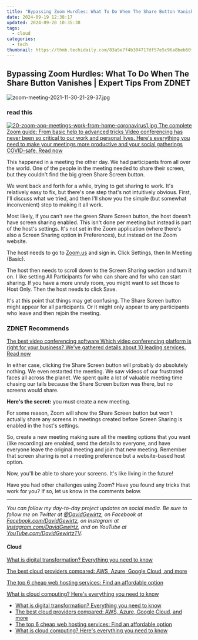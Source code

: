 ```yaml
---
title: "Bypassing Zoom Hurdles: What To Do When The Share Button Vanishes | Expert Tips From ZDNET"
date: 2024-09-19 12:38:17
updated: 2024-09-20 10:35:38
tags:
  - cloud
categories:
  - tech
thumbnail: https://thmb.techidaily.com/83a5e7f4b304717df57e5c96a8beb60fe39d761265a0a53063f5a3b844f4f838.png
---
```


## Bypassing Zoom Hurdles: What To Do When The Share Button Vanishes | Expert Tips From ZDNET

![zoom-meeting-2021-11-30-21-29-37.jpg](https://www.zdnet.com/a/img/resize/8fda8f21483965cc1a7896bd10a052a37ba3c935/2021/12/01/73bc6b46-99b1-4f4b-a458-217c1c9c1514/zoom-meeting-2021-11-30-21-29-37.jpg?auto=webp&width=1280)

### read this

[![20-zoom-app-meetings-work-from-home-coronavirus1.jpg](https://www.zdnet.com/a/img/resize/5cb7d0f7c8790f5d5abf20907492eb7ebb0f6a8e/2020/03/30/48a3c208-cd56-42a5-a6d7-36d226c15009/20-zoom-app-meetings-work-from-home-coronavirus1.jpg?auto=webp&fit=crop&frame=1&height=238.5&width=459) The complete Zoom guide: From basic help to advanced tricks Video conferencing has never been so critical to our work and personal lives. Here's everything you need to make your meetings more productive and your social gatherings COVID-safe.  Read now](https://www.zdnet.com/article/zoom-101-a-starter-guide-for-beginners-plus-advanced-tips-and-tricks-for-pros/)

This happened in a meeting the other day. We had participants from all over the world. One of the people in the meeting needed to share their screen, but they couldn't find the big green Share Screen button. 

We went back and forth for a while, trying to get sharing to work. It's relatively easy to fix, but there's one step that's not intuitively obvious. First, I'll discuss what we tried, and then I'll show you the simple (but somewhat inconvenient) step to making it all work. 

Most likely, if you can't see the green Share Screen button, the host doesn't have screen sharing enabled. This isn't done per meeting but instead is part of the host's settings. It's not set in the Zoom application (where there's also a Screen Sharing option in Preferences), but instead on the Zoom website. 

The host needs to go to [Zoom.us](https://zoom.us) and sign in. Click Settings, then In Meeting (Basic). 

The host then needs to scroll down to the Screen Sharing section and turn it on. I like setting All Participants for who can share and for who can start sharing. If you have a more unruly room, you might want to set those to Host Only. Then the host needs to click Save. 

It's at this point that things may get confusing. The Share Screen button might appear for all participants. Or it might only appear to any participants who leave and then rejoin the meeting. 

### **ZDNET** Recommends

[The best video conferencing software Which video conferencing platform is right for your business? We've gathered details about 10 leading services.  Read now](https://www.zdnet.com/article/best-video-conferencing/)

In either case, clicking the Share Screen button will probably do absolutely nothing. We even restarted the meeting. We saw videos of our frustrated faces all across the planet. We spent quite a lot of valuable meeting time chasing our tails because the Share Screen button was there, but no screens would share. 

**Here's the secret:** you must create a new meeting. 

For some reason, Zoom will show the Share Screen button but won't actually share any screens in meetings created before Screen Sharing is enabled in the host's settings. 

So, create a new meeting making sure all the meeting options that you want (like recording) are enabled, send the details to everyone, and have everyone leave the original meeting and join that new meeting. Remember that screen sharing is not a meeting preference but a website-based host option. 

Now, you'll be able to share your screens. It's like living in the future! 

Have you had other challenges using Zoom? Have you found any tricks that work for you? If so, let us know in the comments below. 

---

_You can follow my day-to-day project updates on social media. Be sure to follow me on Twitter at [@DavidGewirtz](https://twitter.com/davidgewirtz), on Facebook at [Facebook.com/DavidGewirtz](https://www.facebook.com/davidgewirtz), on Instagram at [Instagram.com/DavidGewirtz](https://www.instagram.com/DavidGewirtz/), and on YouTube at [YouTube.com/DavidGewirtzTV](https://www.youtube.com/user/DavidGewirtzTV)._

#### Cloud

[​What is digital transformation? Everything you need to know](https://www.zdnet.com/article/what-is-digital-transformation-everything-you-need-to-know-about-how-technology-is-reshaping/ "​What is digital transformation? Everything you need to know")

[The best cloud providers compared: AWS, Azure, Google Cloud, and more](https://www.zdnet.com/article/the-top-cloud-providers-of-2021-aws-microsoft-azure-google-cloud-hybrid-saas/ "The best cloud providers compared: AWS, Azure, Google Cloud, and more")

[The top 6 cheap web hosting services: Find an affordable option](https://www.zdnet.com/article/best-cheap-web-hosting/ "The top 6 cheap web hosting services: Find an affordable option")

[What is cloud computing? Here's everything you need to know](https://www.zdnet.com/article/what-is-cloud-computing-everything-you-need-to-know-about-the-cloud/ "What is cloud computing? Here's everything you need to know")

* [​What is digital transformation? Everything you need to know](https://www.zdnet.com/article/what-is-digital-transformation-everything-you-need-to-know-about-how-technology-is-reshaping/ "​What is digital transformation? Everything you need to know")
* [The best cloud providers compared: AWS, Azure, Google Cloud, and more](https://www.zdnet.com/article/the-top-cloud-providers-of-2021-aws-microsoft-azure-google-cloud-hybrid-saas/ "The best cloud providers compared: AWS, Azure, Google Cloud, and more")
* [The top 6 cheap web hosting services: Find an affordable option](https://www.zdnet.com/article/best-cheap-web-hosting/ "The top 6 cheap web hosting services: Find an affordable option")
* [What is cloud computing? Here's everything you need to know](https://www.zdnet.com/article/what-is-cloud-computing-everything-you-need-to-know-about-the-cloud/ "What is cloud computing? Here's everything you need to know")

<ins class="adsbygoogle"
     style="display:block"
     data-ad-format="autorelaxed"
     data-ad-client="ca-pub-7571918770474297"
     data-ad-slot="1223367746"></ins>



<ins class="adsbygoogle"
     style="display:block"
     data-ad-client="ca-pub-7571918770474297"
     data-ad-slot="8358498916"
     data-ad-format="auto"
     data-full-width-responsive="true"></ins>
